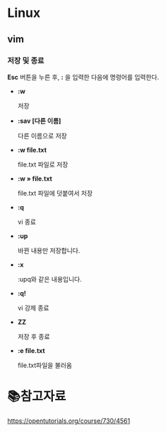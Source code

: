 # Linux

## vim

### 저장 및 종료

 **Esc** 버튼을 누른 후, **:** 을 입력한 다음에 명령어를 입력한다.

- **:w**

  저장

- **:sav [다른 이름]**

  다른 이름으로 저장

- **:w file.txt** 

  file.txt 파일로 저장

- **:w » file.txt**

  file.txt 파일에 덧붙여서 저장

- **:q**

  vi 종료

- **:up**

  바뀐 내용만 저장합니다.

- **:x**

  :upq와 같은 내용입니다.

- **:q!**

  vi 강제 종료

- **ZZ**

  저장 후 종료

- **:e file.txt**

  file.txt파일을 불러옴

# :books:참고자료

https://opentutorials.org/course/730/4561